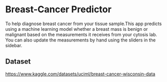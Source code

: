 
 # Breast-Cancer  Predictor

 To help diagnose breast cancer from your tissue sample.This app predicts using a machine learning model whether a breast mass is benign or malignant based on the measurements it receives from your cytosis lab. You can also update the measurements by hand using the sliders in the sidebar.


## Dataset

https://www.kaggle.com/datasets/uciml/breast-cancer-wisconsin-data
